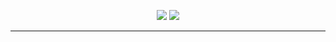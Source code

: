 <p align="center"><img src="https://i.imgur.com/1PXyFde.png">
<img src="https://i.imgur.com/3peAfGu.png"></p>

---

<br>


